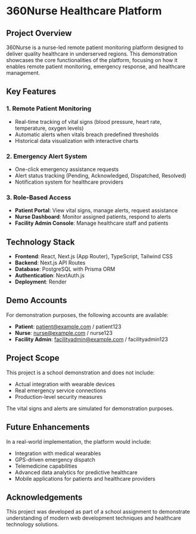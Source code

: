 # 360Nurse Healthcare Platform

## Project Overview

360Nurse is a nurse-led remote patient monitoring platform designed to deliver quality healthcare in underserved regions. This demonstration showcases the core functionalities of the platform, focusing on how it enables remote patient monitoring, emergency response, and healthcare management.

## Key Features

### 1. Remote Patient Monitoring
- Real-time tracking of vital signs (blood pressure, heart rate, temperature, oxygen levels)
- Automatic alerts when vitals breach predefined thresholds
- Historical data visualization with interactive charts

### 2. Emergency Alert System
- One-click emergency assistance requests
- Alert status tracking (Pending, Acknowledged, Dispatched, Resolved)
- Notification system for healthcare providers

### 3. Role-Based Access
- **Patient Portal**: View vital signs, manage alerts, request assistance
- **Nurse Dashboard**: Monitor assigned patients, respond to alerts
- **Facility Admin Console**: Manage healthcare staff and patients

## Technology Stack

- **Frontend**: React, Next.js (App Router), TypeScript, Tailwind CSS
- **Backend**: Next.js API Routes
- **Database**: PostgreSQL with Prisma ORM
- **Authentication**: NextAuth.js
- **Deployment**: Render

## Demo Accounts

For demonstration purposes, the following accounts are available:

- **Patient**: patient@example.com / patient123
- **Nurse**: nurse@example.com / nurse123
- **Facility Admin**: facilityadmin@example.com / facilityadmin123

## Project Scope

This project is a school demonstration and does not include:
- Actual integration with wearable devices
- Real emergency service connections
- Production-level security measures

The vital signs and alerts are simulated for demonstration purposes.

## Future Enhancements

In a real-world implementation, the platform would include:
- Integration with medical wearables
- GPS-driven emergency dispatch
- Telemedicine capabilities
- Advanced data analytics for predictive healthcare
- Mobile applications for patients and healthcare providers

## Acknowledgements

This project was developed as part of a school assignment to demonstrate understanding of modern web development techniques and healthcare technology solutions.
